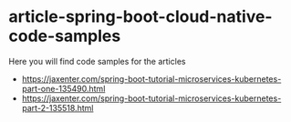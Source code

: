 # article-spring-boot-cloud-native-code-samples

Here you will find code samples for the articles

* https://jaxenter.com/spring-boot-tutorial-microservices-kubernetes-part-one-135490.html
* https://jaxenter.com/spring-boot-tutorial-microservices-kubernetes-part-2-135518.html
